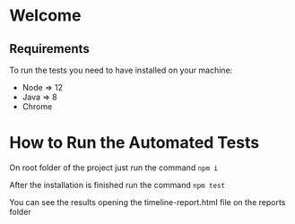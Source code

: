 # Welcome


## Requirements

To run the tests you need to have installed on your machine:
- Node => 12
- Java => 8
- Chrome

# How to Run the Automated Tests

On root folder of the project just run the command `npm i`

After the installation is finished run the command `npm test` 

You can see the results opening the timeline-report.html file on the reports folder 
